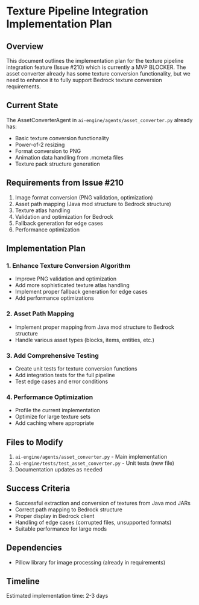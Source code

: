 # Texture Pipeline Integration Implementation Plan

## Overview
This document outlines the implementation plan for the texture pipeline integration feature (Issue #210) which is currently a MVP BLOCKER. The asset converter already has some texture conversion functionality, but we need to enhance it to fully support Bedrock texture conversion requirements.

## Current State
The AssetConverterAgent in `ai-engine/agents/asset_converter.py` already has:
- Basic texture conversion functionality
- Power-of-2 resizing
- Format conversion to PNG
- Animation data handling from .mcmeta files
- Texture pack structure generation

## Requirements from Issue #210
1. Image format conversion (PNG validation, optimization)
2. Asset path mapping (Java mod structure to Bedrock structure)
3. Texture atlas handling
4. Validation and optimization for Bedrock
5. Fallback generation for edge cases
6. Performance optimization

## Implementation Plan

### 1. Enhance Texture Conversion Algorithm
- Improve PNG validation and optimization
- Add more sophisticated texture atlas handling
- Implement proper fallback generation for edge cases
- Add performance optimizations

### 2. Asset Path Mapping
- Implement proper mapping from Java mod structure to Bedrock structure
- Handle various asset types (blocks, items, entities, etc.)

### 3. Add Comprehensive Testing
- Create unit tests for texture conversion functions
- Add integration tests for the full pipeline
- Test edge cases and error conditions

### 4. Performance Optimization
- Profile the current implementation
- Optimize for large texture sets
- Add caching where appropriate

## Files to Modify
1. `ai-engine/agents/asset_converter.py` - Main implementation
2. `ai-engine/tests/test_asset_converter.py` - Unit tests (new file)
3. Documentation updates as needed

## Success Criteria
- Successful extraction and conversion of textures from Java mod JARs
- Correct path mapping to Bedrock structure
- Proper display in Bedrock client
- Handling of edge cases (corrupted files, unsupported formats)
- Suitable performance for large mods

## Dependencies
- Pillow library for image processing (already in requirements)

## Timeline
Estimated implementation time: 2-3 days